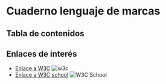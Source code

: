 # Cuaderno lenguaje de marcas
## Tabla de contenidos

## Enlaces de interés 
* [Enlace a W3C](https://www.w3.org/) ![w3c](https://upload.wikimedia.org/wikipedia/commons/thumb/e/ed/W3C%C2%AE_Icon.svg/1200px-W3C%C2%AE_Icon.svg.png)
* [Enlace a W3C school](https://www.w3schools.com/) ![W3C School]([![image](https://github.com/JsanIgu762/LMSGI-cuaderno/assets/146240676/4eefe661-0e3f-4d39-8801-903376e79e00)](https://www.computerhope.com/jargon/w/w3schools.png)https://www.computerhope.com/jargon/w/w3schools.png)
